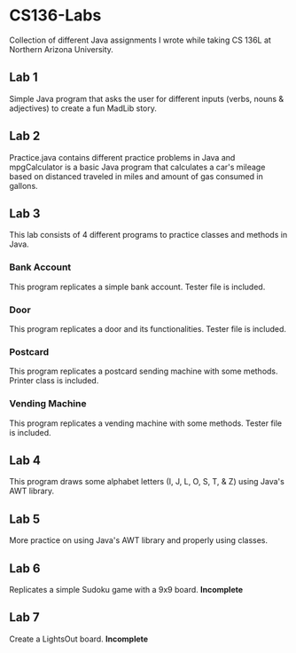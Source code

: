 # CS136-Labs
Collection of different Java assignments I wrote while taking CS 136L at Northern Arizona University.

## Lab 1
Simple Java program that asks the user for different inputs (verbs, nouns & adjectives) to create a fun MadLib story.

## Lab 2
Practice.java contains different practice problems in Java and mpgCalculator is a basic Java program that calculates a car's mileage based on distanced traveled in miles and amount of gas consumed in gallons.  

## Lab 3
This lab consists of 4 different programs to practice classes and methods in Java.
### Bank Account
This program replicates a simple bank account. Tester file is included.
### Door
This program replicates a door and its functionalities. Tester file is included.
### Postcard
This program replicates a postcard sending machine with some methods. Printer class is included.
### Vending Machine
This program replicates a vending machine with some methods. Tester file is included.

## Lab 4
This program draws some alphabet letters (I, J, L, O, S, T, & Z) using Java's AWT library.

## Lab 5
More practice on using Java's AWT library and properly using classes.

## Lab 6
Replicates a simple Sudoku game with a 9x9 board. **Incomplete**

## Lab 7
Create a LightsOut board. **Incomplete**
